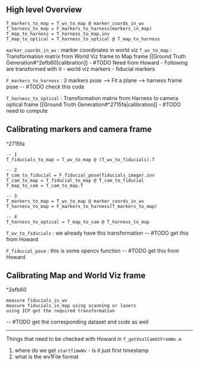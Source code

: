 
## High level Overview

```
T_markers_to_map = T_wv_to_map @ marker_coords_in_wv
T_harness_to_map = F_markers_to_harness(markers_in_map)
T_map_to_harness = T_harness_to_map.inv
T_map_to_optical = T_harness_to_optical @ T_map_to_harness
```

`marker_coords_in_wv` : 
	marker coordinates in world viz
`T_wv_to_map` : 
	Transformation matrix from World Viz frame to Map frame [[Ground Truth Generation#^2efb60|calibration]]
	- #TODO Need from Howard 
	- Following are transformed with it 
		- world viz markers
		- fiducial markers

`F_markers_to_harness` :
	3 markers pose --> Fit a plane -->  harness frame pose -- #TODO check this code

`T_harness_to_optical` : 
	Transformation matrix from Harness to camera optical frame  [[Ground Truth Generation#^2715fa|calibration]]
	- #TODO need to compute


## Calibrating markers and camera frame

^2715fa
```
-- 1
T_fiducials_to_map = T_wv_to_map @ (T_wv_to_fiducials).T

-- 2
T_cam_to_fiducial = F_fiducial_pose(fiducials_image).inv
T_cam_to_map = T_fiducial_to_map @ T_cam_to_fiducial
T_map_to_cam = T_cam_to_map.T

-- 3
T_markers_to_map = T_wv_to_map @ marker_coords_in_wv
T_harness_to_map = F_markers_to_harness(T_markers_to_map)

-- 4
T_harness_to_optical = T_map_to_cam @ T_harness_to_map
```

`T_wv_to_fiducials`  : 
	we already have this transformation -- #TODO get this from Howard
	
`F_fiducial_pose` :
	this is some opencv function --  #TODO get this from Howard



## Calibrating Map and World Viz frame

^2efb60
```
measure fiducials_in_wv 
measure fiducials_in_map using scanning or lasers
using ICP get the required transformation
```
-- #TODO get the corresponding dataset and code as well


----
Things that need to be checked with Howard 
in `f_getVoxlCamGtFromWv.m`
1. where do we get `startTimwWv` - is it just first timestamp
2. what is the wv1File format
